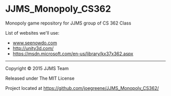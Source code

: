 # JJMS_Monopoly_CS362
Monopoly game repository for JJMS group of CS 362 Class


List of websites we'll use:
- www.seenowdo.com
- http://unity3d.com/
- https://msdn.microsoft.com/en-us/library/kx37x362.aspx

-------------------------------------------------------------------------------
Copyright © 2015 JJMS Team

Released under The MIT License

Project located at https://github.com/joegreene/JJMS_Monopoly_CS362/
